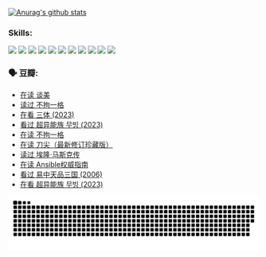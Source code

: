 
[![Anurag's github stats](https://github-readme-stats.vercel.app/api?username=w940853815)](https://github.com/anuraghazra/github-readme-stats)

### Skills:

<code><img height="32" src="https://cdn.jsdelivr.net/npm/simple-icons@v5/icons/python.svg"></code>
<code><img height="32" src="https://cdn.jsdelivr.net/npm/simple-icons@v5/icons/javascript.svg"></code>
<code><img height="32" src="https://cdn.jsdelivr.net/npm/simple-icons@v5/icons/django.svg"></code>
<code><img height="32" src="https://cdn.jsdelivr.net/npm/simple-icons@v5/icons/flask.svg"></code>
<code><img height="32" src="https://cdn.jsdelivr.net/npm/simple-icons@v5/icons/vuetify.svg"></code>
<code><img height="32" src="https://cdn.jsdelivr.net/npm/simple-icons@v5/icons/git.svg"></code>
<code><img height="32" src="https://cdn.jsdelivr.net/npm/simple-icons@v5/icons/docker.svg"></code>
<code><img height="32" src="https://cdn.jsdelivr.net/npm/simple-icons@v5/icons/postgresql.svg"></code>
<code><img height="32" src="https://cdn.jsdelivr.net/npm/simple-icons@v5/icons/elasticsearch.svg"></code>
<code><img height="32" src="https://cdn.jsdelivr.net/npm/simple-icons@v5/icons/macos.svg"></code>
<code><img height="32" src="https://cdn.jsdelivr.net/npm/simple-icons@v5/icons/linux.svg"></code>

### 🗣 豆瓣:

<!-- DOUBAN-ACTIVITIES:START -->
- [在读 谈美](https://www.douban.com/people/136069238/status/4560861771/?_i=12384153)
- [读过 不拘一格](https://www.douban.com/people/136069238/status/4560861445/?_i=12384153)
- [在看 三体‎ (2023)](https://www.douban.com/people/136069238/status/4558185093/?_i=12384153)
- [看过 超异能族 무빙‎ (2023)](https://www.douban.com/people/136069238/status/4556824186/?_i=12384153)
- [在读 不拘一格](https://www.douban.com/people/136069238/status/4541712161/?_i=12384153)
- [在读 刀尖（最新修订珍藏版）](https://www.douban.com/people/136069238/status/4541711339/?_i=12384153)
- [读过 埃隆·马斯克传](https://www.douban.com/people/136069238/status/4541710351/?_i=12384153)
- [在读 Ansible权威指南](https://www.douban.com/people/136069238/status/4539151450/?_i=12384153)
- [看过 易中天品三国‎ (2006)](https://www.douban.com/people/136069238/status/4529910812/?_i=12384153)
- [在看 超异能族 무빙‎ (2023)](https://www.douban.com/people/136069238/status/4527291077/?_i=12384153)
<!-- DOUBAN-ACTIVITIES:END -->


![Snake animation](https://raw.githubusercontent.com/w940853815/w940853815/output/github-contribution-grid-snake.svg)

<!--
**w940853815/w940853815** is a ✨ _special_ ✨ repository because its `README.md` (this file) appears on your GitHub profile.

Here are some ideas to get you started:

- 🔭 I’m currently working on ...
- 🌱 I’m currently learning ...
- 👯 I’m looking to collaborate on ...
- 🤔 I’m looking for help with ...
- 💬 Ask me about ...
- 📫 How to reach me: ...
- 😄 Pronouns: ...
- ⚡ Fun fact: ...
-->
